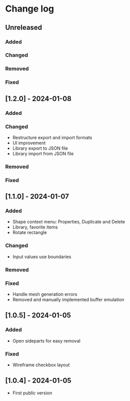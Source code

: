 # Change log

## Unreleased

### Added

### Changed

### Removed

### Fixed

## [1.2.0] - 2024-01-08

### Added

### Changed

- Restructure export and import formats
- UI improvement
- Library export to JSON file
- Library import from JSON file

### Removed

### Fixed

## [1.1.0] - 2024-01-07

### Added

- Shape context menu: Properties, Duplicate and Delete
- Library, favorite items
- Rotate rectangle

### Changed

- Input values use boundaries

### Removed

### Fixed

- Handle mesh generation errors
- Removed and manually implemented buffer emulation

## [1.0.5] - 2024-01-05

### Added

- Open sideparts for easy removal

### Fixed

- Wireframe checkbox layout

## [1.0.4] - 2024-01-05

- First public version
